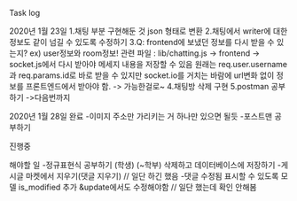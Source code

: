 Task log

2020년 1월 23일 
1.채팅 부분 구현해둔 것 json 형태로 변환
2.채팅에서 writer에 대한 정보도 같이 넘길 수 있도록 수정하기
3.Q: frontend에 보냈던 정보를 다시 받을 수 있는지? ex) user정보와 room정보!
  관련 파일 : lib/chatting.js -> frontend -> socket.js에서 다시 받아야 메세지 내용을 저장할 수 있음
              원래는 req.user.username과 req.params.id로 바로 받을 수 있지만 socket.io를 거치는 바람에 url변화 없이 정보를 프론트엔드에서 받아야 함.
              -> 가능한걸로~
4.채팅방 삭제 구현
5.postman 공부하기 ->다음번까지

2020년 1월 28일
완료
-이미지 주소만 가리키는 거 하나만 있으면 될듯 
-포스트맨 공부하기 

진행중

해야할 일
-정규표현식 공부하기 (학생) (~학부) 삭제하고 데이터베이스에 저장하기 
-게시글 마켓에서 지우기(댓글 지우기) // 일단 하긴 했음
-댓글 수정됨 표시할 수 있도록 모델 is_modified  추가 &update에서도 수정해야함 // 일단 했는데 확인 안해봄
